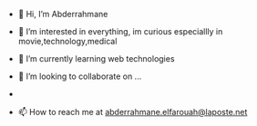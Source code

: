 - 👋 Hi, I’m Abderrahmane

- 👀 I’m interested in everything, im curious especiallly in movie,technology,medical

- 🌱 I’m currently learning web technologies

- 💞️ I’m looking to collaborate on ...
- 
- 📫 How to reach me at abderrahmane.elfarouah@laposte.net

<!---
Abdeelf902/Abdeelf902 is a ✨ special ✨ repository because its `README.md` (this file) appears on your GitHub profile.
You can click the Preview link to take a look at your changes.
--->
